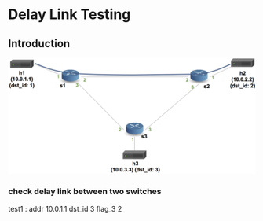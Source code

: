 # Delay Link Testing

## Introduction


![topology](./topo.png)


### check delay link between two switches 

test1 : addr 10.0.1.1
	dst_id 3
	flag_3 2



